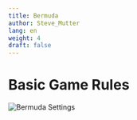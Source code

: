 ```yaml
---
title: Bermuda
author: Steve_Mutter
lang: en
weight: 4
draft: false
---
```


# Basic Game Rules



![Bermuda Settings](/game-settings/images/bermuda.png)

